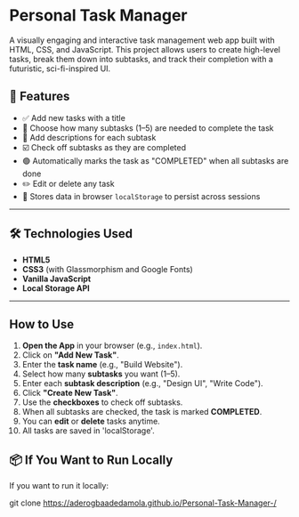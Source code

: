 # Personal Task Manager

A visually engaging and interactive task management web app built with HTML, CSS, and JavaScript. This project allows users to create high-level tasks, break them down into subtasks, and track their completion with a futuristic, sci-fi-inspired UI.


## 🚀 Features

- ✅ Add new tasks with a title
- 📌 Choose how many subtasks (1–5) are needed to complete the task
- 🧾 Add descriptions for each subtask
- ☑️ Check off subtasks as they are completed
- 🟢 Automatically marks the task as "COMPLETED" when all subtasks are done
- ✏️ Edit or delete any task
- 💾 Stores data in browser `localStorage` to persist across sessions

---

## 🛠️ Technologies Used

- **HTML5**
- **CSS3** (with Glassmorphism and Google Fonts)
- **Vanilla JavaScript**
- **Local Storage API**

---

## How to Use

1. **Open the App** in your browser (e.g., `index.html`).
2. Click on **"Add New Task"**.
3. Enter the **task name** (e.g., "Build Website").
4. Select how many **subtasks** you want (1–5).
5. Enter each **subtask description** (e.g., "Design UI", "Write Code").
6. Click **"Create New Task"**.
7. Use the **checkboxes** to check off subtasks.
8. When all subtasks are checked, the task is marked **COMPLETED**.
9. You can **edit** or **delete** tasks anytime.
10. All tasks are saved in 'localStorage'.




## 📦 If You Want to Run Locally 

If you want to run it locally:

git clone https://aderogbaadedamola.github.io/Personal-Task-Manager-/

